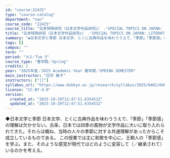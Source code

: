 ```yaml
---
id: "course:22425"
type: "course-catalog"
department: "nan"
course_code: "22425"
course_title: "日本特殊研究（日本文学作品研究c） ／SPECIAL TOPICS ON JAPAN: LITERATURE (c)"
title: "日本特殊研究（日本文学作品研究c） ／SPECIAL TOPICS ON JAPAN: LITERATURE (c)"
summary: "◆日本文学と季節 日本文学、とくに古典作品を味わううえで、「季節」「季節感」の理解は欠かせない。古来、日本では四季の風物が文学作品に大いに取り入れられてきた。それらは概ね、当時の人々の季節に対する共通理解があったからこそ成立しているものであ…"
tags: []
campus: ""
term: ""
period: "火3／Tue 3"
course_type: "春学期／Spring"
credits: 2
year: "2025年度／2025 Academic Year 春学期／SPRING SEMESTER"
main_instructor: "庄司 敏子"
instructors: ["[]"]
syllabus_url: "https://www.dokkyo.ac.jp/research/syllabus/2025/0401/0401_22425_ja_JP.html"
license: "CC-BY-4.0"
version:
  created_at: "2025-10-29T12:47:51.635451Z"
  updated_at: "2025-10-29T12:47:51.635451Z"
---
```

◆日本文学と季節 日本文学、とくに古典作品を味わううえで、「季節」「季節感」の理解は欠かせない。古来、日本では四季の風物が文学作品に大いに取り入れられてきた。それらは概ね、当時の人々の季節に対する共通理解があったからこそ成立しているものである。 この授業では主に和歌を中心に、王朝人の「季節感」を学ぶ。また、そのような感覚が現代ではどのように変容して（／継承されて）いるのかを考える。
